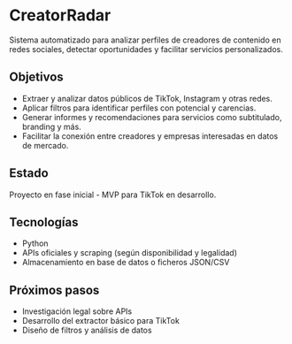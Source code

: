 # CreatorRadar

Sistema automatizado para analizar perfiles de creadores de contenido en redes sociales, detectar oportunidades y facilitar servicios personalizados.

## Objetivos
- Extraer y analizar datos públicos de TikTok, Instagram y otras redes.
- Aplicar filtros para identificar perfiles con potencial y carencias.
- Generar informes y recomendaciones para servicios como subtitulado, branding y más.
- Facilitar la conexión entre creadores y empresas interesadas en datos de mercado.

## Estado
Proyecto en fase inicial - MVP para TikTok en desarrollo.

## Tecnologías
- Python
- APIs oficiales y scraping (según disponibilidad y legalidad)
- Almacenamiento en base de datos o ficheros JSON/CSV

## Próximos pasos
- Investigación legal sobre APIs
- Desarrollo del extractor básico para TikTok
- Diseño de filtros y análisis de datos

